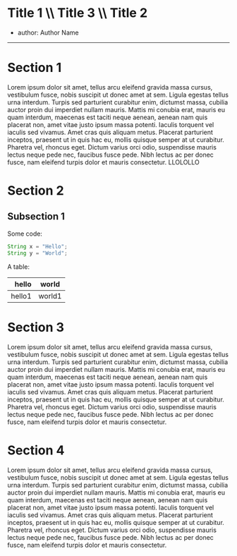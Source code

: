 # Title 1 \\\\ Title 3 \\\\ Title 2

- author: Author Name
---

# Section 1
Lorem ipsum dolor sit amet, tellus arcu eleifend gravida massa cursus, vestibulum fusce, nobis suscipit ut donec amet at sem. Ligula egestas tellus urna interdum. Turpis sed parturient curabitur enim, dictumst massa, cubilia auctor proin dui imperdiet nullam mauris. Mattis mi conubia erat, mauris eu quam interdum, maecenas est taciti neque aenean, aenean nam quis placerat non, amet vitae justo ipsum massa potenti. Iaculis torquent vel iaculis sed vivamus. Amet cras quis aliquam metus. Placerat parturient inceptos, praesent ut in quis hac eu, mollis quisque semper at ut curabitur. Pharetra vel, rhoncus eget. Dictum varius orci odio, suspendisse mauris lectus neque pede nec, faucibus fusce pede. Nibh lectus ac per donec fusce, nam eleifend turpis dolor et mauris consectetur. LLOLOLLO

# Section 2
## Subsection 1
Some code:
```java
String x = "Hello";
String y = "World";
```
A table:

|  hello |  world |
|-------:|:------:|
| hello1 | world1 |

# Section 3
Lorem ipsum dolor sit amet, tellus arcu eleifend gravida massa cursus, vestibulum fusce, nobis suscipit ut donec amet at sem. Ligula egestas tellus urna interdum. Turpis sed parturient curabitur enim, dictumst massa, cubilia auctor proin dui imperdiet nullam mauris. Mattis mi conubia erat, mauris eu quam interdum, maecenas est taciti neque aenean, aenean nam quis placerat non, amet vitae justo ipsum massa potenti. Iaculis torquent vel iaculis sed vivamus. Amet cras quis aliquam metus. Placerat parturient inceptos, praesent ut in quis hac eu, mollis quisque semper at ut curabitur. Pharetra vel, rhoncus eget. Dictum varius orci odio, suspendisse mauris lectus neque pede nec, faucibus fusce pede. Nibh lectus ac per donec fusce, nam eleifend turpis dolor et mauris consectetur.

# Section 4
Lorem ipsum dolor sit amet, tellus arcu eleifend gravida massa cursus, vestibulum fusce, nobis suscipit ut donec amet at sem. Ligula egestas tellus urna interdum. Turpis sed parturient curabitur enim, dictumst massa, cubilia auctor proin dui imperdiet nullam mauris. Mattis mi conubia erat, mauris eu quam interdum, maecenas est taciti neque aenean, aenean nam quis placerat non, amet vitae justo ipsum massa potenti. Iaculis torquent vel iaculis sed vivamus. Amet cras quis aliquam metus. Placerat parturient inceptos, praesent ut in quis hac eu, mollis quisque semper at ut curabitur. Pharetra vel, rhoncus eget. Dictum varius orci odio, suspendisse mauris lectus neque pede nec, faucibus fusce pede. Nibh lectus ac per donec fusce, nam eleifend turpis dolor et mauris consectetur.
